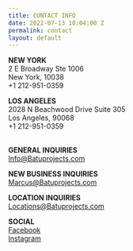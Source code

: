 ```yaml
---
title: CONTACT INFO
date: 2022-07-13 10:04:00 Z
permalink: contact
layout: default
---
```


**NEW   YORK**\
2 E Broadway Ste 1006\
New York,  10038\
\+1 212-951-0359 

**LOS ANGELES**\
2028 N Beachwood Drive Suite 305\
Los Angeles,  90068\
\+1 212-951-0359<br><br>

**GENERAL INQUIRIES**\
[Info@Batuprojects.com](mailto:info@batuprojects.com)

**NEW BUSINESS INQUIRIES**\
[Marcus@Batuprojects.com](mailto:marcus@batuprojects.com)

**LOCATION INQUIRIES**\
Locations@Batuprojects.com

**SOCIAL**\
[Facebook](https://www.facebook.com/batuprojects)\
[Instagram](https://www.instagram.com/batu_prod/)